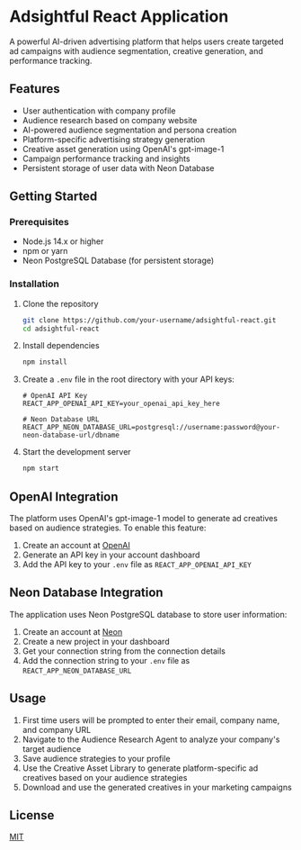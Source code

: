 # Adsightful React Application

A powerful AI-driven advertising platform that helps users create targeted ad campaigns with audience segmentation, creative generation, and performance tracking.

## Features

- User authentication with company profile
- Audience research based on company website
- AI-powered audience segmentation and persona creation
- Platform-specific advertising strategy generation
- Creative asset generation using OpenAI's gpt-image-1
- Campaign performance tracking and insights
- Persistent storage of user data with Neon Database

## Getting Started

### Prerequisites

- Node.js 14.x or higher
- npm or yarn
- Neon PostgreSQL Database (for persistent storage)

### Installation

1. Clone the repository
   ```bash
   git clone https://github.com/your-username/adsightful-react.git
   cd adsightful-react
   ```

2. Install dependencies
   ```bash
   npm install
   ```

3. Create a `.env` file in the root directory with your API keys:
   ```
   # OpenAI API Key
   REACT_APP_OPENAI_API_KEY=your_openai_api_key_here
   
   # Neon Database URL
   REACT_APP_NEON_DATABASE_URL=postgresql://username:password@your-neon-database-url/dbname
   ```

4. Start the development server
   ```bash
   npm start
   ```

## OpenAI Integration

The platform uses OpenAI's gpt-image-1 model to generate ad creatives based on audience strategies. To enable this feature:

1. Create an account at [OpenAI](https://platform.openai.com/)
2. Generate an API key in your account dashboard
3. Add the API key to your `.env` file as `REACT_APP_OPENAI_API_KEY`

## Neon Database Integration

The application uses Neon PostgreSQL database to store user information:

1. Create an account at [Neon](https://neon.tech)
2. Create a new project in your dashboard
3. Get your connection string from the connection details
4. Add the connection string to your `.env` file as `REACT_APP_NEON_DATABASE_URL`

## Usage

1. First time users will be prompted to enter their email, company name, and company URL
2. Navigate to the Audience Research Agent to analyze your company's target audience
3. Save audience strategies to your profile
4. Use the Creative Asset Library to generate platform-specific ad creatives based on your audience strategies
5. Download and use the generated creatives in your marketing campaigns

## License

[MIT](LICENSE)
